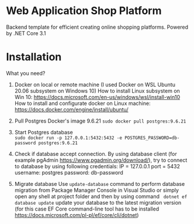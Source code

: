 # Web Application Shop Platform

Backend template for efficient creating online shopping platforms.
Powered by .NET Core 3.1

# Installation

What you need?

1. Docker on local or remote machine (I used Docker on WSL Ubuntu 20.06 subsystem on Windows 10) 
How to install Linux subsystem on Win 10: https://docs.microsoft.com/en-us/windows/wsl/install-win10
How to install and configurate docker on Linux machine: https://docs.docker.com/engine/install/ubuntu/

2. Pull Postgres Docker's image 9.6.21 
``` sudo docker pull postgres:9.6.21 ```

3. Start Postgres database <br/> 
``` sudo docker run -p 127.0.0.1:5432:5432 -e POSTGRES_PASSWORD=db-password postgres:9.6.21 ```

4. Check if database accept connection.
By using database client (for example pgAdmin https://www.pgadmin.org/download/), try to connect to database by using following credentials:
IP = 127.0.0.1
port = 5432
username: postgres
password: db-password

5. Migrate database
Use
``` update-database ``` 
command to perform database migration from Package Manager Console in Visual Studio or simply open any shell at project folder and then by using command
``` dotnet ef database update```
update your database to the latest migration version (for this case EF Core command-line tool has to be installed https://docs.microsoft.com/pl-pl/ef/core/cli/dotnet)